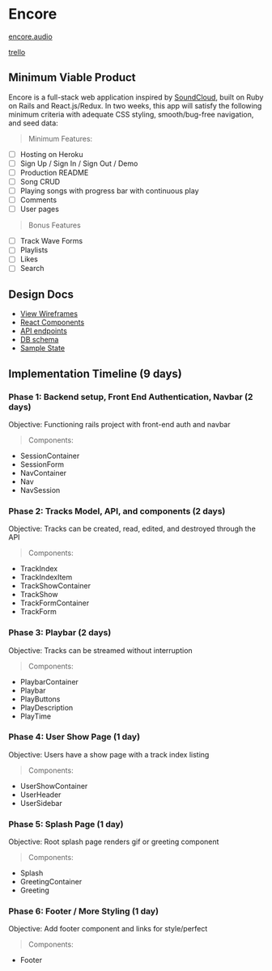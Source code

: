 # Encore

[encore.audio](https://encore-audio.herokuapp.com/)

[trello](https://trello.com/b/w5o51KVc/encore)

## Minimum Viable Product

Encore is a full-stack web application inspired by [SoundCloud](http://www.soundcloud.com),
built on Ruby on Rails and React.js/Redux. In two weeks, this app will satisfy
the following minimum criteria with adequate CSS styling, smooth/bug-free navigation,
and seed data:

>Minimum Features:
- [ ] Hosting on Heroku
- [ ] Sign Up / Sign In / Sign Out / Demo
- [ ] Production README
- [ ] Song CRUD
- [ ] Playing songs with progress bar with continuous play
- [ ] Comments
- [ ] User pages

>Bonus Features
- [ ] Track Wave Forms
- [ ] Playlists
- [ ] Likes
- [ ] Search

## Design Docs
- [View Wireframes][wireframes]
- [React Components][components]
- [API endpoints][api-endpoints]
- [DB schema][schema]
- [Sample State][sample-state]

[wireframes]: ./docs/wireframes
[components]: ./docs/component-hierarchy.md
[sample-state]: ./docs/sample-state.md
[api-endpoints]: ./docs/api-endpoints.md
[schema]: ./docs/schema.md

## Implementation Timeline (9 days)

### Phase 1: Backend setup, Front End Authentication, Navbar (2 days)
Objective: Functioning rails project with front-end auth and navbar

>Components:
- SessionContainer
- SessionForm
- NavContainer
- Nav
- NavSession

### Phase 2: Tracks Model, API, and components (2 days)
Objective: Tracks can be created, read, edited, and destroyed through the API

>Components:
- TrackIndex
- TrackIndexItem
- TrackShowContainer
- TrackShow
- TrackFormContainer
- TrackForm

### Phase 3: Playbar (2 days)
Objective: Tracks can be streamed without interruption

>Components:
- PlaybarContainer
- Playbar
- PlayButtons
- PlayDescription
- PlayTime

### Phase 4: User Show Page (1 day)
Objective: Users have a show page with a track index listing

>Components:
- UserShowContainer
- UserHeader
- UserSidebar

### Phase 5: Splash Page (1 day)
Objective: Root splash page renders gif or greeting component

>Components:
- Splash
- GreetingContainer
- Greeting

### Phase 6: Footer / More Styling (1 day)
Objective: Add footer component and links for style/perfect

>Components:
- Footer
